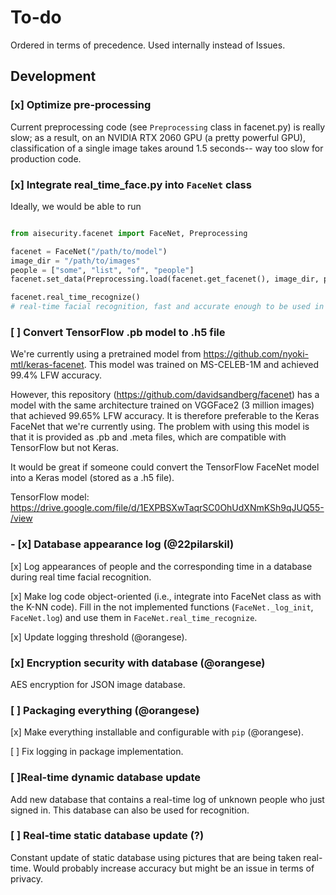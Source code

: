 # To-do

Ordered in terms of precedence. Used internally instead of Issues.

## Development

### [x] Optimize pre-processing

Current preprocessing code (see `Preprocessing` class in facenet.py) is really slow; as a result, on an NVIDIA RTX 2060 
GPU (a pretty powerful GPU), classification of a single image takes around 1.5 seconds-- way too slow for production 
code.

### [x] Integrate real_time_face.py into `FaceNet` class
Ideally, we would be able to run

```python

from aisecurity.facenet import FaceNet, Preprocessing

facenet = FaceNet("/path/to/model")
image_dir = "/path/to/images"
people = ["some", "list", "of", "people"]
facenet.set_data(Preprocessing.load(facenet.get_facenet(), image_dir, people))

facenet.real_time_recognize()
# real-time facial recognition, fast and accurate enough to be used in production

```

### [ ] Convert TensorFlow .pb model to .h5 file 

We're currently using a pretrained model from https://github.com/nyoki-mtl/keras-facenet. This model was trained on MS-CELEB-1M and achieved 99.4% LFW accuracy.

However, this repository (https://github.com/davidsandberg/facenet) has a model with the same architecture trained on VGGFace2 (3 million images) that achieved 99.65% LFW accuracy. It is therefore preferable to the Keras FaceNet that we're currently using. The problem with using this model is that it is provided as .pb and .meta files, which are compatible with TensorFlow but not Keras.

It would be great if someone could convert the TensorFlow FaceNet model into a Keras model (stored as a .h5 file).

TensorFlow model: https://drive.google.com/file/d/1EXPBSXwTaqrSC0OhUdXNmKSh9qJUQ55-/view

### - [x] Database appearance log (@22pilarskil)

[x] Log appearances of people and the corresponding time in a database during real time facial recognition. 

[x] Make log code object-oriented (i.e., integrate into FaceNet class as with the K-NN code). Fill in the not implemented functions (`FaceNet._log_init`, `FaceNet.log`) and use them in `FaceNet.real_time_recognize`.

[x] Update logging threshold (@orangese).

### [x] Encryption security with database (@orangese)

AES encryption for JSON image database. 

### [ ] Packaging everything (@orangese)

[x] Make everything installable and configurable with `pip` (@orangese).

[ ] Fix logging in package implementation.

### [ ]Real-time dynamic database update

Add new database that contains a real-time log of unknown people who just signed in. This database can also be used for recognition.

### [ ] Real-time static database update (?)

Constant update of static database using pictures that are being taken real-time. Would probably increase accuracy but might be an issue in terms of privacy.
